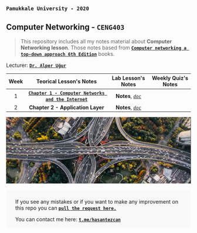 ### `Pamukkale University - 2020`
## Computer Networking - `CENG403`

> This repository includes all my notes material about **Computer Networking lesson**. 
> Those notes based from **[`Computer networking a top-down approach 6th Edition`](http://gaia.cs.umass.edu/kurose_ross/index.html)** books.

Lecturer: [**`Dr. Alper Uğur`**](https://www.pau.edu.tr/bilgisayar/tr/sayfa/akademik-kadro-17#:~:text=Alper%20Uğur)

| Week  |                        Teorical Lesson's Notes                        |                     Lab Lesson's Notes                     | Weekly Quiz's Notes |
| :---: | :-------------------------------------------------------------------: | :--------------------------------------------------------: | :-----------------: |
|   1   | [**`Chapter 1 - Computer Networks and the Internet`**](/_data/weeks/week1/Compute-Networks-and-the-Internet.md) | **Notes**, [*`doc`*](/_data/weeks/week1/doc/week1-lab.pdf) |
|   2   |                   **Chapter 2 - Application Layer**                   |            **Notes**, [*`doc`*](/days/day1.md)             |


<p align="center">
	<a href="#">
		<img alt="sınıf" src="_data/images/2020-10-15_19-49.png">
	</a>
</p>


<div style="background-color: #f9f9fa; padding: 10px 25px 1px 25px;">

If you see any mistakes or if you want to make any improvement on this repo you can [**`pull the request here.`**](https://github.com/hasantezcan/computer-network-notes/pulls) 

You can contact me here: [**`t.me/hasantezcan`**](https://t.me/hasantezcan)
</div>
